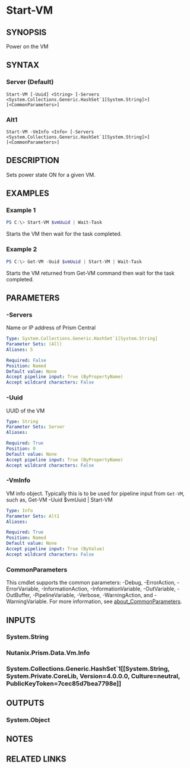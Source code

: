 ﻿---
external help file: Nutanix.Prism.PS.Cmds.dll-Help.xml
Module Name: Nutanix.Prism.PS.Cmds
online version:
schema: 2.0.0
---

# Start-VM

## SYNOPSIS
Power on the VM

## SYNTAX

### Server (Default)
```
Start-VM [-Uuid] <String> [-Servers <System.Collections.Generic.HashSet`1[System.String]>] [<CommonParameters>]
```

### Alt1
```
Start-VM -VmInfo <Info> [-Servers <System.Collections.Generic.HashSet`1[System.String]>] [<CommonParameters>]
```

## DESCRIPTION
Sets power state ON for a given VM.

## EXAMPLES

### Example 1
```powershell
PS C:\> Start-VM $vmUuid | Wait-Task
```

Starts the VM then wait for the task completed.

### Example 2
```powershell
PS C:\> Get-VM -Uuid $vmUuid | Start-VM | Wait-Task
```

Starts the VM returned from Get-VM command then wait for the task completed.

## PARAMETERS

### -Servers
Name or IP address of Prism Central

```yaml
Type: System.Collections.Generic.HashSet`1[System.String]
Parameter Sets: (All)
Aliases: S

Required: False
Position: Named
Default value: None
Accept pipeline input: True (ByPropertyName)
Accept wildcard characters: False
```

### -Uuid
UUID of the VM

```yaml
Type: String
Parameter Sets: Server
Aliases:

Required: True
Position: 0
Default value: None
Accept pipeline input: True (ByPropertyName)
Accept wildcard characters: False
```

### -VmInfo
VM info object. Typically this is to be used for pipeline input from `Get-VM`, such as, Get-VM -Uuid $vmUuid | Start-VM

```yaml
Type: Info
Parameter Sets: Alt1
Aliases:

Required: True
Position: Named
Default value: None
Accept pipeline input: True (ByValue)
Accept wildcard characters: False
```

### CommonParameters
This cmdlet supports the common parameters: -Debug, -ErrorAction, -ErrorVariable, -InformationAction, -InformationVariable, -OutVariable, -OutBuffer, -PipelineVariable, -Verbose, -WarningAction, and -WarningVariable. For more information, see [about_CommonParameters](http://go.microsoft.com/fwlink/?LinkID=113216).

## INPUTS

### System.String
### Nutanix.Prism.Data.Vm.Info
### System.Collections.Generic.HashSet`1[[System.String, System.Private.CoreLib, Version=4.0.0.0, Culture=neutral, PublicKeyToken=7cec85d7bea7798e]]
## OUTPUTS

### System.Object
## NOTES

## RELATED LINKS
